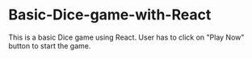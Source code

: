 # Basic-Dice-game-with-React
This is a basic Dice game using React. User has to click on "Play Now" button to start the game. 

